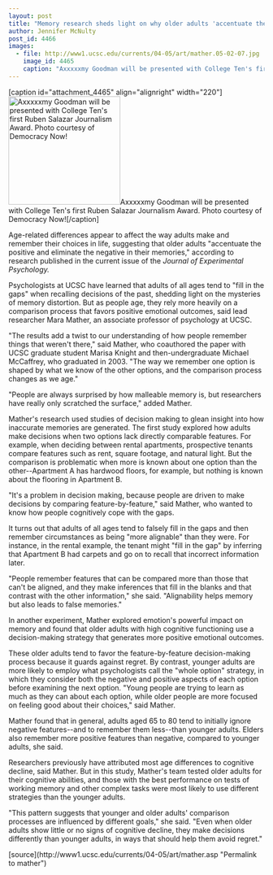 ```yaml
---
layout: post
title: "Memory research sheds light on why older adults 'accentuate the positive'"
author: Jennifer McNulty
post_id: 4466
images:
  - file: http://www1.ucsc.edu/currents/04-05/art/mather.05-02-07.jpg
    image_id: 4465
    caption: "Axxxxxmy Goodman will be presented with College Ten's first Ruben Salazar Journalism Award. Photo courtesy of Democracy Now!"
---
```


[caption id="attachment_4465" align="alignright" width="220"]<a href="http://localhost/mysite/wp-content/uploads/2005/02/mather.05-02-07.jpg"><img class="size-full wp-image-4465" src="http://localhost/mysite/wp-content/uploads/2005/02/mather.05-02-07.jpg" alt="Axxxxxmy Goodman will be presented with College Ten's first Ruben Salazar Journalism Award. Photo courtesy of Democracy Now!" width="220" height="213" /></a>Axxxxxmy Goodman will be presented with College Ten's first Ruben Salazar Journalism Award. Photo courtesy of Democracy Now![/caption]
<a name="content" id="content"></a>
<p>
  Age-related differences appear to affect the way adults make and remember their choices in life, suggesting that older adults "accentuate the positive and eliminate the negative in their memories," according to research published in the current issue of the <i>Journal of Experimental Psychology.</i>
</p>
<p>
  Psychologists at UCSC have learned that adults of all ages tend to "fill in the gaps" when recalling decisions of the past, shedding light on the mysteries of memory distortion. But as people age, they rely more heavily on a comparison process that favors positive emotional outcomes, said lead researcher Mara Mather, an associate professor of psychology at UCSC.<br>
</p>
<p>
  "The results add a twist to our understanding of how people remember things that weren't there," said Mather, who coauthored the paper with UCSC graduate student Marisa Knight and then-undergraduate Michael McCaffrey, who graduated in 2003. "The way we remember one option is shaped by what we know of the other options, and the comparison process changes as we age."<br>
</p>
<p>
  "People are always surprised by how malleable memory is, but researchers have really only scratched the surface," added Mather.<br>
</p>
<p>
  Mather's research used studies of decision making to glean insight into how inaccurate memories are generated. The first study explored how adults make decisions when two options lack directly comparable features. For example, when deciding between rental apartments, prospective tenants compare features such as rent, square footage, and natural light. But the comparison is problematic when more is known about one option than the other--Apartment A has hardwood floors, for example, but nothing is known about the flooring in Apartment B.<br>
</p>
<p>
  "It's a problem in decision making, because people are driven to make decisions by comparing feature-by-feature," said Mather, who wanted to know how people cognitively cope with the gaps.<br>
</p>
<p>
  It turns out that adults of all ages tend to falsely fill in the gaps and then remember circumstances as being "more alignable" than they were. For instance, in the rental example, the tenant might "fill in the gap" by inferring that Apartment B had carpets and go on to recall that incorrect information later.<br>
</p>
<p>
  "People remember features that can be compared more than those that can't be aligned, and they make inferences that fill in the blanks and that contrast with the other information," she said. "Alignability helps memory but also leads to false memories."<br>
</p>
<p>
  In another experiment, Mather explored emotion's powerful impact on memory and found that older adults with high cognitive functioning use a decision-making strategy that generates more positive emotional outcomes.<br>
</p>
<p>
  These older adults tend to favor the feature-by-feature decision-making process because it guards against regret. By contrast, younger adults are more likely to employ what psychologists call the "whole option" strategy, in which they consider both the negative and positive aspects of each option before examining the next option. "Young people are trying to learn as much as they can about each option, while older people are more focused on feeling good about their choices," said Mather.<br>
</p>
<p>
  Mather found that in general, adults aged 65 to 80 tend to initially ignore negative features--and to remember them less--than younger adults. Elders also remember more positive features than negative, compared to younger adults, she said.<br>
</p>
<p>
  Researchers previously have attributed most age differences to cognitive decline, said Mather. But in this study, Mather's team tested older adults for their cognitive abilities, and those with the best performance on tests of working memory and other complex tasks were most likely to use different strategies than the younger adults.<br>
</p>
<p>
  "This pattern suggests that younger and older adults' comparison processes are influenced by different goals," she said. "Even when older adults show little or no signs of cognitive decline, they make decisions differently than younger adults, in ways that should help them avoid regret."<br>
</p>
[source](http://www1.ucsc.edu/currents/04-05/art/mather.asp "Permalink to mather")
